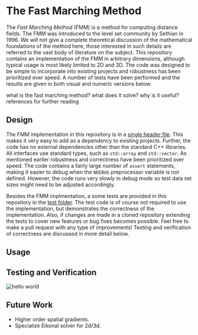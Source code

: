 # The Fast Marching Method
The *Fast Marching Method* (FMM) is a method for computing distance fields. The FMM was introduced to the level set community by Sethian in 1996. We will not give a complete theoretical discussion of the mathematical foundations of the method here, those interested in such details are referred to the vast body of literature on the subject. This repository contains an implementation of the FMM in arbitrary dimensions, although typical usage is most likely limited to 2D and 3D. The code was designed to be simple to incorporate into existing projects and robustness has been prioritized over speed. A number of tests have been performed and the results are given in both visual and numeric versions below. 

what is the fast marching method? 
what does it solve? 
why is it useful?
references for further reading

## Design
The FMM implementation in this repository is in a [single header file](https://github.com/thinks/fast-marching-method/blob/master/include/thinks/fastMarchingMethod.hpp). This makes it very easy to add as a dependency to existing projects. Further, the code has no external dependencies other than the standard C++ libraries. All interfaces use standard types, such as `std::array` and `std::vector`. As mentioned earlier robustness and correctness have been prioritized over speed. The code contains a fairly large number of `assert` statements, making it easier to debug when the `NDEBUG` preprocessor variable is not defined. However, the code runs very slowly in debug mode so test data set sizes might need to be adjusted accordingly.

Besides the FMM implmentation, a some tests are provided in this repository in the [test folder](https://github.com/thinks/fast-marching-method/tree/master/test). The test code is of course not required to use the implementation, but demonstrates the correctness of the implementation. Also, if changes are made in a cloned repository extending the tests to cover new features or bug fixes becomes possible. Feel free to make a pull request with any type of improvements! Testing and verification of correctness are discussed in more detail below.

## Usage

## Testing and Verification
![hello world](https://github.com/thinks/fast-marching-method/blob/master/test/img/unsigned_grad_mag_float.png?raw=true "grad mag")


## Future Work
* Higher order spatial gradients.
* Specialize Eikonal solver for 2d/3d.
